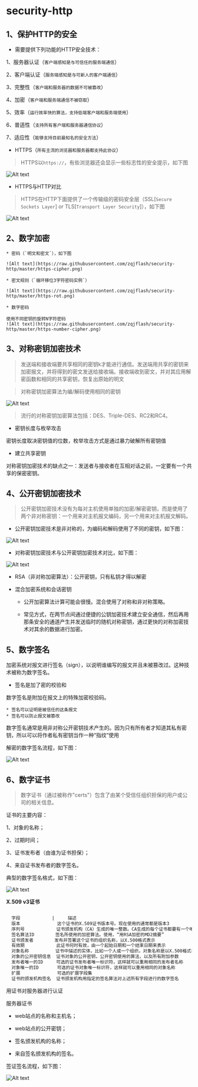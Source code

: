 # security-http

## 1、保护HTTP的安全

  * 需要提供下列功能的HTTP安全技术：

  1、服务器认证（`客户端感知是与可信任的服务端通信`）
  
  2、客户端认证（`服务端感知是与可新人的客户端通信`）
  
  3、完整性（`客户端和服务器的数据不可被篡改`）
  
  4、加密（`客户端和服务端通信不被窃取`）
  
  5、效率（`运行效率快的算法，支持低端客户端和服务端使用`）
  
  6、普适性（`支持所有客户端和服务器通信协议`）
  
  7、适应性（`能够支持目前最知名的安全方法`）
  
  * HTTPS（`所有主流的浏览器和服务器都支持此协议`）
  
  > HTTPS以`https://`，有些浏览器还会显示一些标志性的安全提示，如下图

  ![Alt text](https://raw.githubusercontent.com/zqjflash/security-http/master/https.png)

  * HTTPS与HTTP对比
  
  > HTTPS在HTTP下面提供了一个传输级的密码安全层（SSL[`Secure Sockets Layer`] or TLS[`Transport Layer Security`]），如下图

  ![Alt text](https://raw.githubusercontent.com/zqjflash/security-http/master/https-protocol.png)

## 2、数字加密

	* 密码（`明文和密文`），如下图
	
	![Alt text](https://raw.githubusercontent.com/zqjflash/security-http/master/https-cipher.png)
	
	* 密文规则（`循环移位3字符密码实例`）
	
	![Alt text](https://raw.githubusercontent.com/zqjflash/security-http/master/https-rot.png)
	
	* 数字密码
	
	使用不同密钥的旋转N字符密码
	![Alt text](https://raw.githubusercontent.com/zqjflash/security-http/master/https-number-cipher.png)

## 3、对称密钥加密技术

  > 发送端和接收端要共享相同的密钥k才能进行通信。发送端用共享的密钥来加密报文，并将得到的密文发送给接收端。接收端收到密文，并对其应用解密函数和相同的共享密钥，恢复出原始的明文

  > 对称密钥加密算法为编/解码使用相同的密钥

  ![Alt text](https://raw.githubusercontent.com/zqjflash/security-http/master/https-symmetry.png)

  > 流行的对称密钥加密算法包括：DES、Triple-DES、RC2和RC4。

  * 密钥长度与枚举攻击

  密钥长度取决密钥值的位数，枚举攻击方式是通过暴力破解所有密钥值
  
  * 建立共享密钥

  对称密钥加密技术的缺点之一：发送者与接收者在互相对话之前，一定要有一个共享的保密密钥。
  
## 4、公开密钥加密技术

  > 公开密钥加密技术没有为每对主机使用单独的加密/解密密钥，而是使用了两个非对称密钥：一个用来对主机报文编码，另一个用来对主机报文解码。
  
  * 公开密钥加密技术是非对称的，为编码和解码使用了不同的密钥，如下图：
  
  ![Alt text](https://raw.githubusercontent.com/zqjflash/security-http/master/https-public-key.png)

  * 对称密钥加密技术与公开密钥加密技术对比，如下图：

  ![Alt text](https://raw.githubusercontent.com/zqjflash/security-http/master/https-symmetry-public.png)

  * RSA（非对称加密算法）：公开密钥，只有私钥才得以解密

  * 混合加密系统和会话密钥

    * 公开加密算法计算可能会很慢。混合使用了对称和非对称策略。

    * 常见方式，在两节点间通过便捷的公钥加密技术建立安全通信，然后再用那条安全的通道产生并发送临时的随机对称密钥，通过更快的对称加密技术对其余的数据进行加密。

## 5、数字签名

  加密系统对报文进行签名（sign），以说明谁编写的报文并且未被篡改过。这种技术被称为数字签名。

  * 签名是加了密的校验和

  数字签名是附加在报文上的特殊加密校验码。

    * 签名可以证明是被信任的这条报文
    * 签名可以防止报文被篡改
    
  数字签名通常是用非对称公开密钥技术产生的。因为只有所有者才知道其私有密钥，所以可以将作者私有密钥当作一种“指纹”使用

  解密的数字签名流程，如下图：

  ![Alt text](https://raw.githubusercontent.com/zqjflash/security-http/master/https-sign.png)

## 6、数字证书

  > 数字证书（通过被称作"certs"）包含了由某个受信任组织担保的用户或公司的相关信息。

  证书的主要内容：

  1、对象的名称；

  2、过期时间；

  3、证书发布者（由谁为证书担保）；

  4、来自证书发布者的数字签名。

  典型的数字签名格式，如下图：

  ![Alt text](https://raw.githubusercontent.com/zqjflash/security-http/master/https-sign-format.png)

  **X.509 v3证书**

  ```html
  
    字段            |     描述
    版本              这个证书的X.509证书版本号。现在使用的通常都是版本3 
    序列号            证书颁发机构（CA）生成的唯一整数。CA生成的每个证书都要有一个唯一的序列号
    签名算法ID        签名所使用的加密算法。使用，“用RSA加密的MD2摘要”
    证书颁发者        发布并签署这个证书的组织名称，以X.500格式表示
    有效期            此证书何时有效，由一个起始日期和一个结束日期来表示
    对象名称          证书中描述的实体，比如一个人或一个组织。对象名称是以X.500格式表示的
    对象的公开密钥信息  证书对象的公开密钥，公开密钥使用的算法，以及所有附加参数
    发布者唯一的ID     可选的证书发布者唯一标识符，这样就可以重用相同的发布者名称
    对象唯一的ID       可选的证书对象唯一标识符，这样就可以重用相同的对象名称
    扩展              可选的扩展字段集
    证书的颁发机构签名  证书颁发机构用指定的签名算法对上述所有字段进行的数字签名
  ```

  用证书对服务器进行认证

  服务器证书
  
  * web站点的名称和主机名；

  * web站点的公开密钥；

  * 签名颁发机构的名称；

  * 来自签名颁发机构的签名。

  签证签名流程，如下图：

  ![Alt text](https://raw.githubusercontent.com/zqjflash/security-http/master/https-sign-validate.png)
